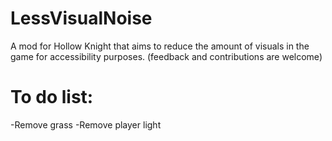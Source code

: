 # LessVisualNoise

A mod for Hollow Knight that aims to reduce the amount of visuals in the game for accessibility purposes.
(feedback and contributions are welcome)

# To do list:
-Remove grass
-Remove player light
